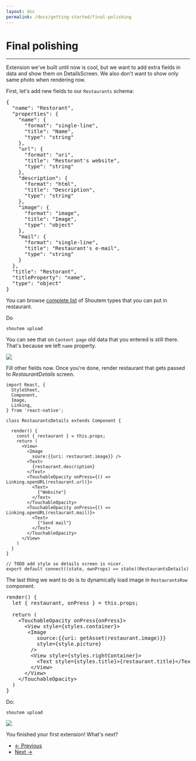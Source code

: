 ```yaml
---
layout: doc
permalink: /docs/getting-started/final-polishing
---
```


# Final polishing
<hr />

Extension we've built until now is cool, but we want to add extra fields in data and show them on DetailsScreen. We also don't want to show only same photo when rendering row.

First, let's add new fields to our `Restaurants` schema:

<pre>
{
  "name": "Restorant",
  "properties": {
    "name": {
      "format": "single-line",
      "title": "Name",
      "type": "string"
    },
<span class="newCode">    "url": {
      "format": "uri",
      "title": "Restorant's website",
      "type": "string"
    },
    "description": {
      "format": "html",
      "title": "Description",
      "type": "string"
    },
    "image": {
      "format": "image",
      "title": "Image",
      "type": "object"
    },
    "mail": {
      "format": "single-line",
      "title": "Restaurant's e-mail",
      "type": "string"
    }</span>
  },
  "title": "Restorant",
  "titleProperty": "name",
  "type": "object"
}
</pre>

You can browse [complete list](TODO) of Shoutem types that you can put in restaurant.

Do 
```
shoutem upload
```

You can see that on `Content page` old data that you entered is still there. That's because we left `name` property. 

<p class="image">
<img src='http://shoutem.github.io/img/getting-started/cms-restaurants-details.png'/>
</p>

Fill other fields now. Once you're done, render restaurant that gets passed to _RestaurantDetails_ screen.

```
import React, {
  StyleSheet,
  Component,
  Image,
  Linking,
} from 'react-native';

class RestaurantsDetails extends Component {

  render() {
    const { restaurant } = this.props;
    return (
      <View>
        <Image
          soure:{{uri: restaurant.image}} />
        <Text>
          {restaurant.description}
        </Text>
        <TouchableOpacity onPress={() => Linking.openURL(restaurant.url)}>
          <Text>
            {"Website"}
          </Text>
        </TouchableOpacity>
        <TouchableOpacity onPress={() => Linking.openURL(restaurant.mail)}>
          <Text>
            {"Send mail"}
          </Text>
        </TouchableOpacity>
      </View>
    )
  }
}

// TODO add style so details screen is nicer.
export default connect((state, ownProps) => state)(RestaurantsDetails)
```

The last thing we want to do is to dynamically load image in `RestaurantsRow` component.


<pre>
render() {
  let { restaurant, onPress } = this.props;

  return (
    &lt;TouchableOpacity onPress{onPress}>
      &lt;View style={styles.container}>
<span class="newCode">       &lt;Image
          source:{{uri: getAsset(restaurant.image)}}
          style={style.picture}
        /></span>
        &lt;View style={styles.rightContainer}>
          &lt;Text style={styles.title}>{restaurant.title}&lt;/Text>
        &lt;/View>
      &lt;/View>
    &lt;/TouchableOpacity>
  )
}
</pre>

Do:
```
shoutem upload
```

<p class="image">
<img src='http://shoutem.github.io/img/getting-started/restaurant-list-and-details.png'/>
</p>

You finished your first extension! What's next?

<nav>
  <ul class="pager">
    <li class="previous">
      <a href="http://shoutem.github.io/docs/getting-started/component"><span aria-hidden="true">&larr;</span> Previous</a>
    </li>
    <li class="next">
      <a href="http://shoutem.github.io/docs/getting-started/publish">Next <span aria-hidden="true">&rarr;</span></a>
    </li>
  </ul>
</nav>